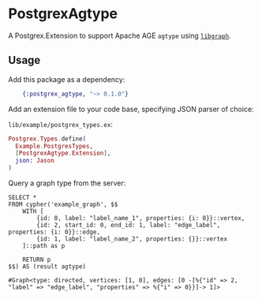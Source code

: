 # PostgrexAgtype

A Postgrex.Extension to support Apache AGE `agtype` using [`libgraph`](https://github.com/bitwalker/libgraph).

## Usage

Add this package as a dependency:

```elixir
    {:postgrex_agtype, "~> 0.1.0"}
```

Add an extension file to your code base, specifying JSON parser of choice:

`lib/example/postgrex_types.ex`:
```elixir
Postgrex.Types.define(
  Example.PostgresTypes,
  [PostgrexAgtype.Extension],
  json: Jason
)
```

Query a graph type from the server:

```
SELECT *
FROM cypher('example_graph', $$
    WITH [
        {id: 0, label: "label_name_1", properties: {i: 0}}::vertex,
        {id: 2, start_id: 0, end_id: 1, label: "edge_label", properties: {i: 0}}::edge,
        {id: 1, label: "label_name_2", properties: {}}::vertex
    ]::path as p

    RETURN p
$$) AS (result agtype)
```

```
#Graph<type: directed, vertices: [1, 0], edges: [0 -[%{"id" => 2, "label" => "edge_label", "properties" => %{"i" => 0}}]-> 1]>
```

